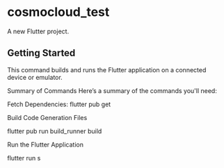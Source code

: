 # cosmocloud_test

A new Flutter project.

## Getting Started


This command builds and runs the Flutter application on a connected device or emulator.


Summary of Commands
Here’s a summary of the commands you'll need:

Fetch Dependencies:
flutter pub get

Build Code Generation Files

flutter pub run build_runner build

Run the Flutter Application

flutter run
s